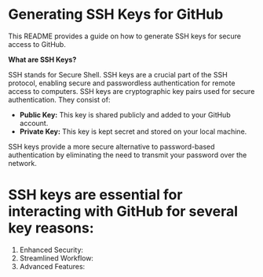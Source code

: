 # Generating SSH Keys for GitHub
This README provides a guide on how to generate SSH keys for secure access to GitHub.

**What are SSH Keys?**

SSH stands for Secure Shell.
SSH keys are a crucial part of the SSH protocol, enabling secure and passwordless authentication for remote access to computers.
SSH keys are cryptographic key pairs used for secure authentication. They consist of:

* **Public Key:** This key is shared publicly and added to your GitHub account.
* **Private Key:** This key is kept secret and stored on your local machine.

SSH keys provide a more secure alternative to password-based authentication by eliminating the need to transmit your password over the network.


# SSH keys are essential for interacting with GitHub for several key reasons:

1. Enhanced Security:
2. Streamlined Workflow:
3.  Advanced Features:
